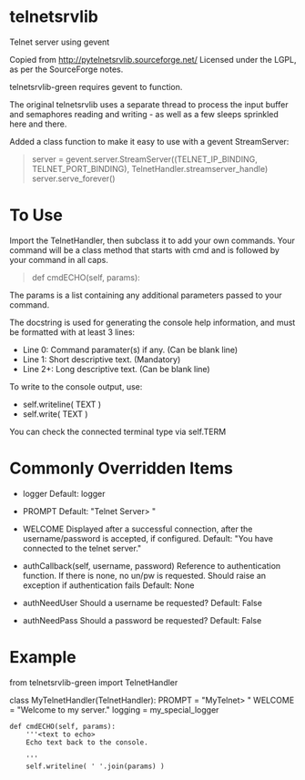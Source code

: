 telnetsrvlib
============

Telnet server using gevent

Copied from http://pytelnetsrvlib.sourceforge.net/
Licensed under the LGPL, as per the SourceForge notes.

telnetsrvlib-green requires gevent to function.

The original telnetsrvlib uses a separate thread to process the input buffer and
semaphores reading and writing - as well as a few sleeps sprinkled here and there.

Added a class function to make it easy to use with a gevent StreamServer:

> server = gevent.server.StreamServer((TELNET_IP_BINDING, TELNET_PORT_BINDING), TelnetHandler.streamserver_handle)
> server.serve_forever()


# To Use #

Import the TelnetHandler, then subclass it to add your own commands.  Your command
will be a class method that starts with cmd and is followed by your command in all caps.
> def cmdECHO(self, params):

The params is a list containing any additional parameters passed to your command.

The docstring is used for generating the console help information, and must be formatted
with at least 3 lines:

 * Line 0:  Command paramater(s) if any. (Can be blank line)
 * Line 1:  Short descriptive text. (Mandatory)
 * Line 2+: Long descriptive text. (Can be blank line)

To write to the console output, use:
 
 * self.writeline( TEXT ) 
 * self.write( TEXT )

You can check the connected terminal type via self.TERM


# Commonly Overridden Items #


 * logger
     Default: logger

 * PROMPT
     Default: "Telnet Server> "
     
 * WELCOME
     Displayed after a successful connection, 
     after the username/password is accepted, 
     if configured.
     Default: "You have connected to the telnet server."
     
 * authCallback(self, username, password) 
     Reference to authentication function. If
     there is none, no un/pw is requested. Should
     raise an exception if authentication fails
     Default: None

 * authNeedUser 
     Should a username be requested?
     Default: False

 * authNeedPass
     Should a password be requested?
     Default: False


# Example #

 from telnetsrvlib-green import TelnetHandler
 
 class MyTelnetHandler(TelnetHandler):
    PROMPT = "MyTelnet> "
    WELCOME = "Welcome to my server."
    logging = my_special_logger
    
    def cmdECHO(self, params):
        '''<text to echo>
        Echo text back to the console.
        
        '''
        self.writeline( ' '.join(params) )
        

